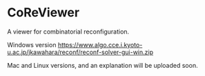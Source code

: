 # CoReViewer
A viewer for combinatorial reconfiguration.

Windows version
https://www.algo.cce.i.kyoto-u.ac.jp/jkawahara/reconf/reconf-solver-gui-win.zip

Mac and Linux versions, and an explanation will be uploaded soon.
